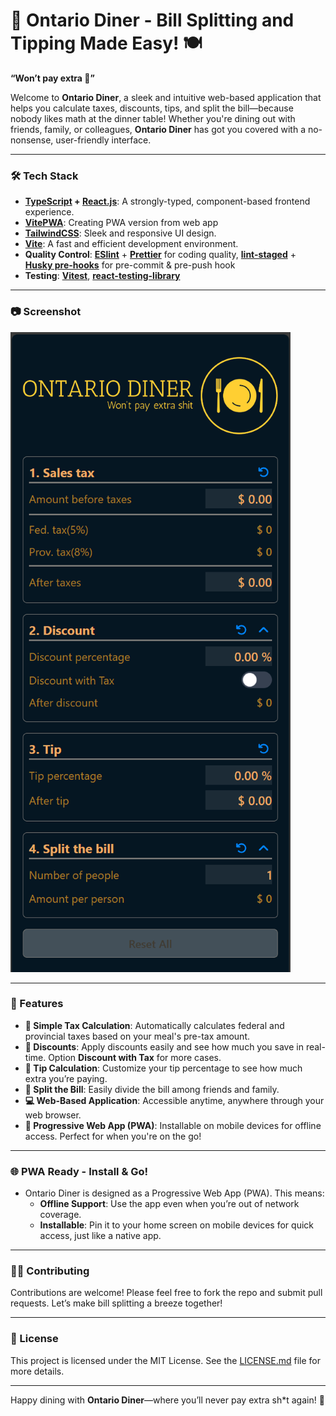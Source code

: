 # 🍁 Ontario Diner - Bill Splitting and Tipping Made Easy! 🍽️

**“Won’t pay extra 💩”**

Welcome to **Ontario Diner**, a sleek and intuitive web-based application that helps you calculate taxes, discounts, tips, and split the bill—because nobody likes math at the dinner table! Whether you're dining out with friends, family, or colleagues, **Ontario Diner** has got you covered with a no-nonsense, user-friendly interface.


---

### 🛠️ Tech Stack

- **[TypeScript](https://www.typescriptlang.org/) + [React.js](https://react.dev/)**: A strongly-typed, component-based frontend experience.
- **[VitePWA](https://github.com/vite-pwa/vite-plugin-pwa)**: Creating PWA version from web app
- **[TailwindCSS](https://tailwindcss.com/)**: Sleek and responsive UI design.
- **[Vite](https://vitejs.dev/)**: A fast and efficient development environment.
- **Quality Control**: **[ESlint](https://eslint.org/)** + **[Prettier](https://prettier.io/)** for coding quality, **[lint-staged](https://github.com/lint-staged/lint-staged)** + **[Husky pre-hooks](https://github.com/typicode/husky#readme)**  for pre-commit & pre-push hook
- **Testing**: **[Vitest](https://github.com/vitest-dev/vitest)**, **[react-testing-library](https://github.com/testing-library/react-testing-library#readme)**

---

### 📷 Screenshot
![Ontario Diner Screenshot](screenshot.png)

---

### 🎨 Features

- **🔢 Simple Tax Calculation**: Automatically calculates federal and provincial taxes based on your meal's pre-tax amount.
- **🎯 Discounts**: Apply discounts easily and see how much you save in real-time. Option **Discount with Tax** for more cases.
- **💸 Tip Calculation**: Customize your tip percentage to see how much extra you’re paying.
- **👥 Split the Bill**: Easily divide the bill among friends and family.
- **💻 Web-Based Application**: Accessible anytime, anywhere through your web browser.
- **📱 Progressive Web App (PWA)**: Installable on mobile devices for offline access. Perfect for when you're on the go!

---

### 🌐 PWA Ready - Install & Go!
- Ontario Diner is designed as a Progressive Web App (PWA). This means:
    - **Offline Support**: Use the app even when you’re out of network coverage.
    - **Installable**: Pin it to your home screen on mobile devices for quick access, just like a native app.

---

### 👨‍💻 Contributing
Contributions are welcome! Please feel free to fork the repo and submit pull requests. Let’s make bill splitting a breeze together!

---

### 📜 License
This project is licensed under the MIT License. See the [LICENSE.md](LICENSE.md) file for more details.

---

Happy dining with **Ontario Diner**—where you’ll never pay extra sh*t again! 🍻

